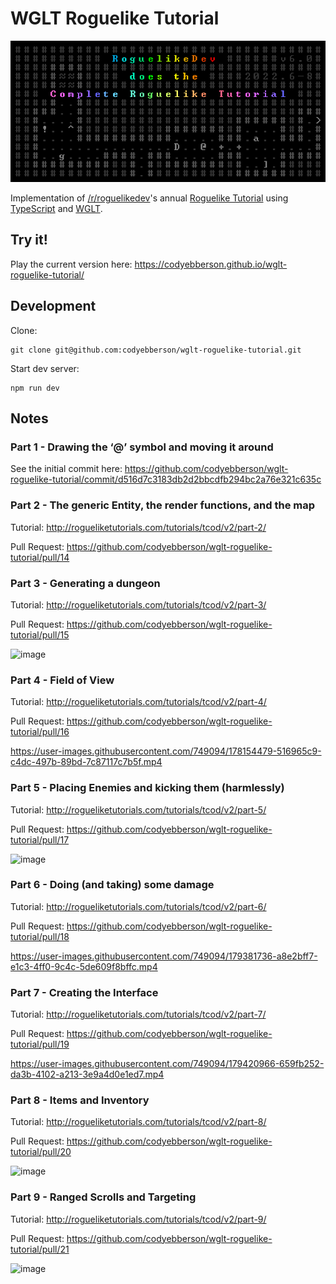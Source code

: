 # WGLT Roguelike Tutorial

![RoguelikeDev Does The Complete Roguelike Tutorial](logo.png)

Implementation of [/r/roguelikedev](https://reddit.com/r/roguelikedev/)'s annual [Roguelike Tutorial](https://www.reddit.com/r/roguelikedev/comments/vhfsda/roguelikedev_does_the_complete_roguelike_tutorial/) using [TypeScript](https://www.typescriptlang.org/) and [WGLT](https://wglt.js.org/).

## Try it!

Play the current version here: <https://codyebberson.github.io/wglt-roguelike-tutorial/>

## Development

Clone:

```
git clone git@github.com:codyebberson/wglt-roguelike-tutorial.git
```

Start dev server:

```
npm run dev
```

## Notes

### Part 1 - Drawing the ‘@’ symbol and moving it around

See the initial commit here: <https://github.com/codyebberson/wglt-roguelike-tutorial/commit/d516d7c3183db2d2bbcdfb294bc2a76e321c635c>

### Part 2 - The generic Entity, the render functions, and the map

Tutorial: http://rogueliketutorials.com/tutorials/tcod/v2/part-2/

Pull Request: https://github.com/codyebberson/wglt-roguelike-tutorial/pull/14

### Part 3 - Generating a dungeon

Tutorial: http://rogueliketutorials.com/tutorials/tcod/v2/part-3/

Pull Request: https://github.com/codyebberson/wglt-roguelike-tutorial/pull/15

![image](https://user-images.githubusercontent.com/749094/178153346-88b59f65-be8b-4fbf-8c6b-413485292252.png)

### Part 4 - Field of View

Tutorial: http://rogueliketutorials.com/tutorials/tcod/v2/part-4/

Pull Request: https://github.com/codyebberson/wglt-roguelike-tutorial/pull/16

https://user-images.githubusercontent.com/749094/178154479-516965c9-c4dc-497b-89bd-7c87117c7b5f.mp4

### Part 5 - Placing Enemies and kicking them (harmlessly)

Tutorial: http://rogueliketutorials.com/tutorials/tcod/v2/part-5/

Pull Request: https://github.com/codyebberson/wglt-roguelike-tutorial/pull/17

![image](https://user-images.githubusercontent.com/749094/178155824-8de6ff7b-93ce-45e9-b3bb-8aacaa514ce1.png)

### Part 6 - Doing (and taking) some damage

Tutorial: http://rogueliketutorials.com/tutorials/tcod/v2/part-6/

Pull Request: https://github.com/codyebberson/wglt-roguelike-tutorial/pull/18

https://user-images.githubusercontent.com/749094/179381736-a8e2bff7-e1c3-4ff0-9c4c-5de609f8bffc.mp4

### Part 7 - Creating the Interface

Tutorial: http://rogueliketutorials.com/tutorials/tcod/v2/part-7/

Pull Request: https://github.com/codyebberson/wglt-roguelike-tutorial/pull/19

https://user-images.githubusercontent.com/749094/179420966-659fb252-da3b-4102-a213-3e9a4d0e1ed7.mp4

### Part 8 - Items and Inventory

Tutorial: http://rogueliketutorials.com/tutorials/tcod/v2/part-8/

Pull Request: https://github.com/codyebberson/wglt-roguelike-tutorial/pull/20

![image](https://user-images.githubusercontent.com/749094/180628062-98301d90-bd6b-4c42-a133-cc6236b46a8c.png)

### Part 9 - Ranged Scrolls and Targeting

Tutorial: http://rogueliketutorials.com/tutorials/tcod/v2/part-9/

Pull Request: https://github.com/codyebberson/wglt-roguelike-tutorial/pull/21

![image](https://user-images.githubusercontent.com/749094/181167912-7c7cb5a3-624a-42bb-ad15-76977977ec0b.png)

